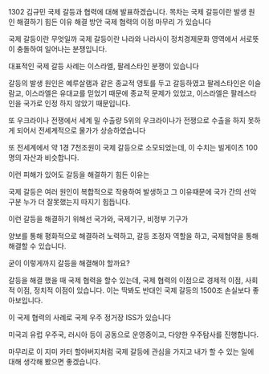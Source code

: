 1302 김규민 국제 갈등과 협력에 대해 발표하겠습니다. 
목차는 
국제 갈등이란
발생 원인
해결하기 힘든 이유
해결 방안
국제 협력의 이점
마무리
가 있습니다

국제 갈등이란 무엇일까
국제 갈등이란 나라와 나라사이 정치경제문화 영역에서 서로뜻이 충돌하여 일어나는 분쟁입니다. 

대표적인 국제 갈등 사례는 이스라엘, 팔레스타인 분쟁이 있습니다

갈등의 발생 원인은 
예루살램과 같은 종교적 영토를 두고 갈등하였고
팔레스타인은 이슬람교, 이스라엘은 유대교를 믿었기 때문에 종교적 문제가 있었고, 
이스라엘은 팔레스타인을 국가로 인정 하지 않았기 때문입니다.

또 우크라이나 전쟁에서 세계 밀 수출량 5위의 우크라이나가 전쟁으로 수출을 하지 못하게 되어서 전세계적으로 물가가 상승하였습니다

또 전세계에서 약 1경 7천조원이 국제 갈등으로 소모되었는데,
이 수치는 빌게이츠 100명의 자산과 비슷합니다. 

이런 피해가 있어도 갈등을 해결하기 힘든 이유는

국제 갈등은 여러 원인이 복합적으로 작용하여 발생하고 그 이유때문에 국가 간의 선악구분 누가 더 잘못했는지 따지기 힘듭니다.

이런 갈등을 해결하기 위해선 국가와, 국제기구, 비정부 기구가

양보를 통해 평화적으로 해결하려 노력하고, 갈등 조정자 역할을 하고, 국제협약을 통해 해결할 수 있습니다. 

굳이 이렇게까지 갈등을 해결해야 할까요?

갈등을 해결 했을 때 국제 협력을 할수 있는데, 국제 협력의 이점으로 경제적 이점, 사회적 이점, 정치적 이점이 있습니다. 
이는 딱봐도 반대인 국제 갈등의 1500조 손실보다 좋아보입니다. 

이 국제 협력의 사례로 국제 우주 정거장 ISS가 있습니다

미국괴 유럽 우주국, 러시아 등이 공동으로 운영중이고, 다양한 우주탐사를 진행합니다.

마무리로 이 지미 카터 할아버지처럼 국제 갈등에 관심을 가지고 내가 할 수 있는 일에 대해 생각해 봤으면 좋겠습니다.
